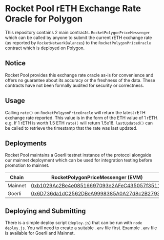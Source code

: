 # Rocket Pool rETH Exchange Rate Oracle for Polygon

This repository contains 2 main contracts. `RocketPolygonPriceMessenger` which can be called by anyone to submit the current
rETH exchange rate (as reported by `RocketNetworkBalances`) to the `RocketPolygonPriceOracle` contract which is deployed on
Polygon.

## Notice

Rocket Pool provides this exchange rate oracle as-is for convenience and offers no guarantee about its accuracy or the
freshness of the data. These contracts have not been formally audited for security or correctness.

## Usage

Calling `rate()` on `RocketPolgyonPriceOracle` will return the latest rETH exchange rate reported. This value is in the form
of the ETH value of 1 rETH. e.g. If 1 rETH is worth 1.5 ETH `rate()` will return 1.5e18. `lastUpdated()` can be called to
retrieve the timestamp that the rate was last updated.

## Deployments

Rocket Pool maintains a Goerli testnet instance of the protocol alongside our mainnet deployment which can be used for 
integration testing before promotion to mainnet.

| Chain | RocketPolygonPriceMessenger (EVM) | RocketPolygonPriceOracle (Polygon) | RocketBalancerRateProvider (Polygon) |
| -- | -- | -- | -- |
| Mainnet | [0xb1029Ac2Be4e08516697093e2AFeC435057f3511](https://etherscan.io/address/0xb1029Ac2Be4e08516697093e2AFeC435057f3511) | [0x594Fb75D3dc2DFa0150Ad03F99F97817747dd4E1](https://polygonscan.com/address/0x594Fb75D3dc2DFa0150Ad03F99F97817747dd4E1) | [0xA73ec45Fe405B5BFCdC0bF4cbc9014Bb32a01cd2](https://polygonscan.com/address/0xa73ec45fe405b5bfcdc0bf4cbc9014bb32a01cd2) |
| Goerli | [0x6D736da1dC2562DBeA9998385A0A27d8c2B2793e](https://goerli.etherscan.io/address/0x6D736da1dC2562DBeA9998385A0A27d8c2B2793e) | [0xA73ec45Fe405B5BFCdC0bF4cbc9014Bb32a01cd2](https://mumbai.polygonscan.com/address/0xa73ec45fe405b5bfcdc0bf4cbc9014bb32a01cd2) | tba |

## Deploying and Submitting

There is a simple deploy script (`deploy.js`) that can be run with `node deploy.js`. You will need to create a suitable 
`.env` file first. Example `.env` file is available for Goerli and Mainnet.
